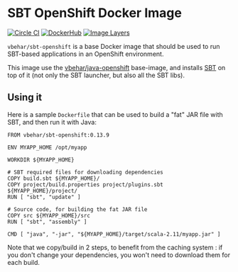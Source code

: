 # SBT OpenShift Docker Image

[![Circle CI](https://circleci.com/gh/vbehar/sbt-openshift-docker-image/tree/0.13.9.svg?style=shield)](https://circleci.com/gh/vbehar/sbt-openshift-docker-image/tree/0.13.9)
[![DockerHub](https://img.shields.io/badge/docker-vbehar%2Fsbt--openshift-008bb8.svg)](https://hub.docker.com/r/vbehar/sbt-openshift/)
[![Image Layers](https://badge.imagelayers.io/vbehar/sbt-openshift:0.13.9.svg)](https://imagelayers.io/?images=vbehar/sbt-openshift:0.13.9)

`vbehar/sbt-openshift` is a base Docker image that should be used to run SBT-based applications in an OpenShift environment.

This image use the [vbehar/java-openshift](https://hub.docker.com/r/vbehar/java-openshift/) base-image, and installs [SBT](http://www.scala-sbt.org/) on top of it (not only the SBT launcher, but also all the SBT libs).

## Using it

Here is a sample `Dockerfile` that can be used to build a "fat" JAR file with SBT, and then run it with Java:

```
FROM vbehar/sbt-openshift:0.13.9

ENV MYAPP_HOME /opt/myapp

WORKDIR ${MYAPP_HOME}

# SBT required files for downloading dependencies
COPY build.sbt ${MYAPP_HOME}/
COPY project/build.properties project/plugins.sbt ${MYAPP_HOME}/project/
RUN [ "sbt", "update" ]

# Source code, for building the fat JAR file
COPY src ${MYAPP_HOME}/src
RUN [ "sbt", "assembly" ]

CMD [ "java", "-jar", "${MYAPP_HOME}/target/scala-2.11/myapp.jar" ]
```

Note that we copy/build in 2 steps, to benefit from the caching system : if you don't change your dependencies, you won't need to download them for each build.
